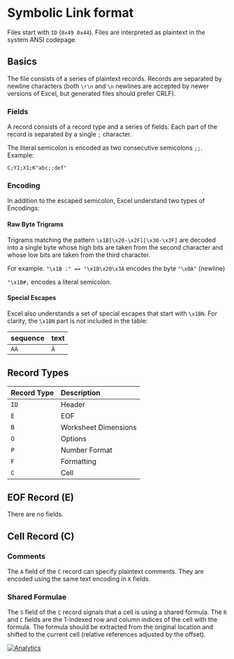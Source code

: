 # Symbolic Link format

Files start with `ID` (`0x49 0x44`).  Files are interpreted as plaintext in the
system ANSI codepage.


## Basics

The file consists of a series of plaintext records.  Records are separated by
newline characters (both `\r\n` and `\n` newlines are accepted by newer versions
of Excel, but generated files should prefer CRLF).

### Fields

A record consists of a record type and a series of fields.  Each part of the
record is separated by a single `;` character.

The literal semicolon is encoded as two consecutive semicolons `;;`.  Example:

```
C;Y1;X1;K"abc;;def"
```

### Encoding

In addition to the escaped semicolon, Excel understand two types of Encodings:

#### Raw Byte Trigrams

Trigrams matching the pattern `\x1B[\x20-\x2F][\x30-\x3F]` are decoded into a
single byte whose high bits are taken from the second character and whose low
bits are taken from the third character.

For example. `"\x1B :" == "\x1B\x20\x3A` encodes the byte `"\x0A"` (newline)

`"\x1B#;` encodes a literal semicolon.

#### Special Escapes

Excel also understands a set of special escapes that start with `\x1BN`.  For
clarity, the `\x1BN` part is not included in the table:

| sequence | text |
|:---------|:-----|
| `AA`     | `À`  |


## Record Types

| Record Type | Description          |
|:------------|:---------------------|
| `ID`        | Header               |
| `E`         | EOF                  |
| `B`         | Worksheet Dimensions |
| `O`         | Options              |
| `P`         | Number Format        |
| `F`         | Formatting           |
| `C`         | Cell                 |


## EOF Record (E)

There are no fields.


## Cell Record (C)


### Comments

The `A` field of the `C` record can specify plaintext comments. They are encoded
using the same text encoding in `K` fields.

### Shared Formulae

The `S` field of the `C` record signals that a cell is using a shared formula.
The `R` and `C` fields are the 1-indexed row and column indices of the cell with
the formula.  The formula should be extracted from the original location and
shifted to the current cell (relative references adjusted by the offset).



[![Analytics](https://ga-beacon.appspot.com/UA-36810333-1/SheetJS/notes?pixel)](https://github.com/SheetJS/notes)
